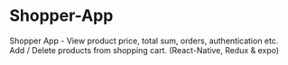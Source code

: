 # Shopper-App
Shopper App - View product price, total sum, orders, authentication etc. Add / Delete products from shopping cart.  (React-Native, Redux &amp; expo)
